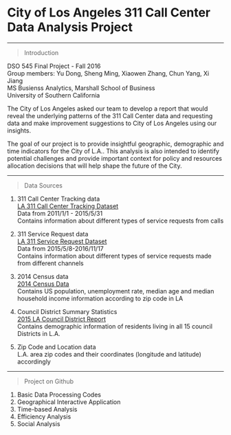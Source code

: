# City of Los Angeles 311 Call Center Data Analysis Project

---

> Introduction

DSO 545 Final Project - Fall 2016  
Group members: Yu Dong, Sheng Ming, Xiaowen Zhang, Chun Yang, Xi Jiang  
MS Busienss Analytics, Marshall School of Business  
University of Southern California  

The City of Los Angeles asked our team to develop a report that would reveal the underlying patterns of the 311 Call Center data and requesting data and make improvement suggestions to City of Los Angeles using our insights. 

The goal of our project is to provide insightful geographic, demographic and time indicators for the City of L.A.. This analysis is also intended to identify potential challenges and provide important context for policy and resources allocation decisions that will help shape the future of the City. 

---

> Data Sources

1. 311 Call Center Tracking data  
[LA 311 Call Center Tracking Dataset](https://data.lacity.org/dataset/311-Call-Center-Tracking-Data/ukiu-8trj/data)  
Data from 2011/1/1 - 2015/5/31  
Contains information about different types of service requests from calls  

2. 311 Service Request data  
[LA 311 Service Request Dataset](https://data.lacity.org/A-Well-Run-City/MyLA311-Service-Request-Data-2016/ndkd-k878/data)  
Data from 2015/5/8-2016/11/17  
Contains information about different types of service requests made from different channels  

3. 2014 Census data  
[2014 Census Data](https://censusreporter.org)  
Contains US population, unemployment rate, median age and median household income information according to zip code in LA  

4. Council District Summary Statistics  
[2015 LA Council District Report](http://www.lachamber.com/clientuploads/policy_issues/15_BeaconReport_Web.pdf)  
Contains demographic information of residents living in all 15 council Districts in L.A.  

5. Zip Code and Location data  
L.A. area zip codes and their coordinates (longitude and latitude) accordingly  

---

> Project on Github

1. Basic Data Processing Codes
2. Geographical Interactive Application
3. Time-based Analysis
4. Efficiency Analysis
5. Social Analysis
